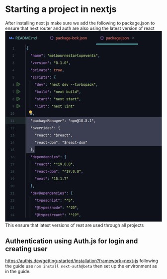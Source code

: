 # Starting a project in nextjs
After installing next js make sure we add the following to package.json to ensure that next router and auth are also using the latest version of react
![alt text](image.png)
This ensure that latest versions of reat are used through all projects

## Authentication using Auth.js for login and creating user
https://authjs.dev/getting-started/installation?framework=next-js
following the guide
use `npm install next-auth@beta` then set up the environment as in the guide.
